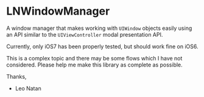 LNWindowManager
===============

A window manager that makes working with ```UIWindow``` objects easily using an API similar to the ```UIViewController``` modal presentation API.

Currently, only iOS7 has been properly tested, but should work fine on iOS6.

This is a complex topic and there may be some flows which I have not considered. Please help me make this library as complete as possible.

Thanks,
- Leo Natan

